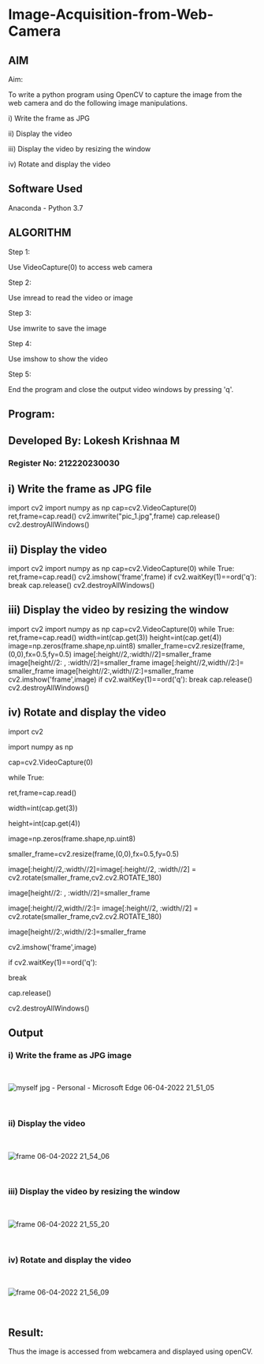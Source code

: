 # Image-Acquisition-from-Web-Camera
## AIM
 
Aim:
 
To write a python program using OpenCV to capture the image from the web camera and do the following image manipulations.

i) Write the frame as JPG 

ii) Display the video 

iii) Display the video by resizing the window

iv) Rotate and display the video

## Software Used
Anaconda - Python 3.7


## ALGORITHM 

Step 1:

Use VideoCapture(0) to access web camera

Step 2:

Use imread to read the video or image

Step 3:

Use imwrite to save the image

Step 4:

Use imshow to show the video

Step 5:

End the program and close the output video windows by pressing 'q'.



## Program:


## Developed By: Lokesh Krishnaa M
### Register No: 212220230030

## i) Write the frame as JPG file


import cv2
import numpy as np
cap=cv2.VideoCapture(0)
ret,frame=cap.read()
cv2.imwrite("pic_1.jpg",frame)
cap.release()
cv2.destroyAllWindows()



## ii) Display the video


import cv2
import numpy as np
cap=cv2.VideoCapture(0)
while True:
    ret,frame=cap.read()
    cv2.imshow('frame',frame)
    if cv2.waitKey(1)==ord('q'):
        break
cap.release()
cv2.destroyAllWindows()



## iii) Display the video by resizing the window

import cv2
import numpy as np
cap=cv2.VideoCapture(0)
while True:
    ret,frame=cap.read()
    width=int(cap.get(3))
    height=int(cap.get(4))
    image=np.zeros(frame.shape,np.uint8)
    smaller_frame=cv2.resize(frame,(0,0),fx=0.5,fy=0.5)
    image[:height//2,:width//2]=smaller_frame
    image[height//2: , :width//2]=smaller_frame
    image[:height//2,width//2:]= smaller_frame
    image[height//2:,width//2:]=smaller_frame
    cv2.imshow('frame',image)
    if cv2.waitKey(1)==ord('q'):
        break
cap.release()
cv2.destroyAllWindows()




## iv) Rotate and display the video

import cv2

import numpy as np

cap=cv2.VideoCapture(0)

while True:

ret,frame=cap.read()

width=int(cap.get(3))

height=int(cap.get(4))

image=np.zeros(frame.shape,np.uint8)

smaller_frame=cv2.resize(frame,(0,0),fx=0.5,fy=0.5)

image[:height//2,:width//2]=image[:height//2, :width//2] = cv2.rotate(smaller_frame,cv2.cv2.ROTATE_180)

image[height//2: , :width//2]=smaller_frame

image[:height//2,width//2:]= image[:height//2, :width//2] = cv2.rotate(smaller_frame,cv2.cv2.ROTATE_180)

image[height//2:,width//2:]=smaller_frame

cv2.imshow('frame',image)

if cv2.waitKey(1)==ord('q'):

break

cap.release()

cv2.destroyAllWindows()


## Output

### i) Write the frame as JPG image
</br>

![myself jpg - Personal - Microsoft​ Edge 06-04-2022 21_51_05](https://user-images.githubusercontent.com/75234646/162026337-24a8abcd-6513-4a16-8220-f30f316ad6eb.png)


</br>



### ii) Display the video
</br>

![frame 06-04-2022 21_54_06](https://user-images.githubusercontent.com/75234646/162025645-a664d9a5-12b8-4f37-91bc-7b36861a75d1.png)


</br>


### iii) Display the video by resizing the window
</br>


![frame 06-04-2022 21_55_20](https://user-images.githubusercontent.com/75234646/162025667-a72dfd9b-61e7-411f-8bd7-d5a7dcfd7159.png)


</br>




### iv) Rotate and display the video
</br>

![frame 06-04-2022 21_56_09](https://user-images.githubusercontent.com/75234646/162025988-56e0a3a1-7c11-4b32-9f7d-0c9cfb65a80a.png)


</br>



## Result:

Thus the image is accessed from webcamera and displayed using openCV.
